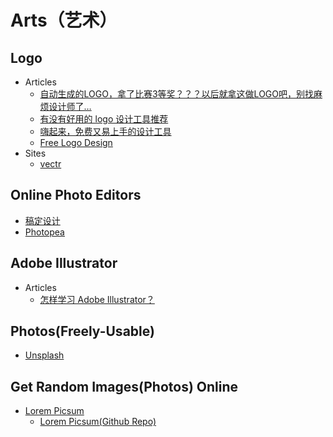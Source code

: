 # Arts（艺术）

## Logo
* Articles
  * [自动生成的LOGO，拿了比赛3等奖？？？以后就拿这做LOGO吧，别找麻烦设计师了…](https://mp.weixin.qq.com/s/SwAxYHxa5cB1XnYyVmfAsQ)
  * [有没有好用的 logo 设计工具推荐](https://www.v2ex.com/t/460757)
  * [嗨起来，免费又易上手的设计工具](https://www.jianshu.com/p/8625075d1b34)
  * [Free Logo Design](https://editor.freelogodesign.org/)
* Sites
  * [vectr](https://vectr.com)

## Online Photo Editors
* [稿定设计](https://ps.gaoding.com/)
* [Photopea](https://www.photopea.com/)

## Adobe Illustrator
* Articles
  * [怎样学习 Adobe Illustrator？](https://www.zhihu.com/question/20518576/answer/156293173)

## Photos(Freely-Usable)
* [Unsplash](https://unsplash.com/)

## Get Random Images(Photos) Online
* [Lorem Picsum](https://picsum.photos/)
  * [Lorem Picsum(Github Repo)](https://github.com/DMarby/picsum-photos)
